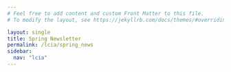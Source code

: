 ```yaml
---
# Feel free to add content and custom Front Matter to this file.
# To modify the layout, see https://jekyllrb.com/docs/themes/#overriding-theme-defaults

layout: single
title: Spring Newsletter
permalink: /lcia/spring_news
sidebar:
  nav: "lcia"
---
```

